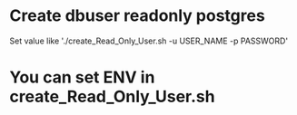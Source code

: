 # Create dbuser readonly postgres

Set value like './create_Read_Only_User.sh -u USER_NAME -p PASSWORD'

# You can set ENV in create_Read_Only_User.sh
